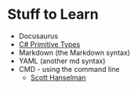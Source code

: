 # Stuff to Learn

- Docusaurus
- [C# Primitive Types](https://docs.microsoft.com/en-us/dotnet/csharp/language-reference/builtin-types/built-in-types)
- Markdown (the Markdown syntax)
- YAML (another md syntax)
- CMD - using the command line
    - [Scott Hanselman](https://www.youtube.com/playlist?list=PL0M0zPgJ3HSesuPIObeUVQNbKqlw5U2Vr)